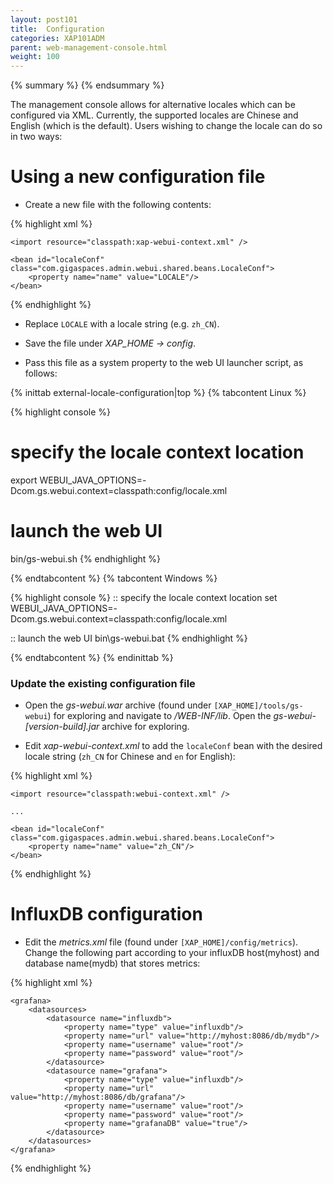 ```yaml
---
layout: post101
title:  Configuration
categories: XAP101ADM
parent: web-management-console.html
weight: 100
---
```



{% summary %} {% endsummary %}


The management console allows for alternative locales which can be configured via XML. Currently, the supported locales
are Chinese and English (which is the default). Users wishing to change the locale can do so in two ways:


# Using a new configuration file

* Create a new file with the following contents:

{% highlight xml %}
<beans xmlns="http://www.springframework.org/schema/beans"
    xmlns:xsi="http://www.w3.org/2001/XMLSchema-instance"
    xsi:schemaLocation="
    http://www.springframework.org/schema/beans http://www.springframework.org/schema/beans/spring-beans-{%version spring%}.xsd">

    <import resource="classpath:xap-webui-context.xml" />

    <bean id="localeConf" class="com.gigaspaces.admin.webui.shared.beans.LocaleConf">
        <property name="name" value="LOCALE"/>
    </bean>

</beans>
{% endhighlight %}

* Replace `LOCALE` with a locale string (e.g. `zh_CN`).

* Save the file under *XAP_HOME &rarr; config*.

* Pass this file as a system property to the web UI launcher script, as follows:

{% inittab external-locale-configuration|top %}
{% tabcontent Linux %}

{% highlight console %}
# specify the locale context location
export WEBUI_JAVA_OPTIONS=-Dcom.gs.webui.context=classpath:config/locale.xml

# launch the web UI
bin/gs-webui.sh
{% endhighlight %}

{% endtabcontent %}
{% tabcontent Windows %}

{% highlight console %}
:: specify the locale context location
set WEBUI_JAVA_OPTIONS=-Dcom.gs.webui.context=classpath:config/locale.xml

:: launch the web UI
bin\gs-webui.bat
{% endhighlight %}

{% endtabcontent %}
{% endinittab %}



### Update the existing configuration file

* Open the *gs-webui.war* archive (found under `[XAP_HOME]/tools/gs-webui`) for exploring and navigate to */WEB-INF/lib*.
Open the *gs-webui-[version-build].jar* archive for exploring.

* Edit *xap-webui-context.xml* to add the `localeConf` bean with the desired locale string (`zh_CN` for Chinese and
`en` for English):

{% highlight xml %}
<beans xmlns="http://www.springframework.org/schema/beans"
    xmlns:xsi="http://www.w3.org/2001/XMLSchema-instance"
    xsi:schemaLocation="
    http://www.springframework.org/schema/beans http://www.springframework.org/schema/beans/spring-beans-{%version spring%}.xsd">

    <import resource="classpath:webui-context.xml" />

    ...

    <bean id="localeConf" class="com.gigaspaces.admin.webui.shared.beans.LocaleConf">
        <property name="name" value="zh_CN"/>
    </bean>

</beans>
{% endhighlight %}

# InfluxDB configuration

* Edit the *metrics.xml* file (found under `[XAP_HOME]/config/metrics`). Change the following part according to your influxDB host(myhost) and database name(mydb) that stores metrics:

{% highlight xml %}

    <grafana>
        <datasources>
            <datasource name="influxdb">
                <property name="type" value="influxdb"/>
                <property name="url" value="http://myhost:8086/db/mydb"/>
                <property name="username" value="root"/>
                <property name="password" value="root"/>
            </datasource>
            <datasource name="grafana">
                <property name="type" value="influxdb"/>
                <property name="url" value="http://myhost:8086/db/grafana"/>
                <property name="username" value="root"/>
                <property name="password" value="root"/>
                <property name="grafanaDB" value="true"/>
            </datasource>
        </datasources>
    </grafana>

{% endhighlight %}
